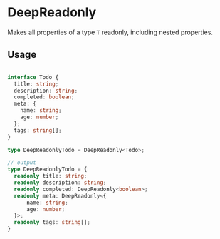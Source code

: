 # DeepReadonly<T>

Makes all properties of a type `T` readonly, including nested properties.

## Usage

```ts

interface Todo {
  title: string;
  description: string;
  completed: boolean;
  meta: {
    name: string;
    age: number; 
  };
  tags: string[];
}

type DeepReadonlyTodo = DeepReadonly<Todo>;

// output
type DeepReadonlyTodo = {
  readonly title: string;
  readonly description: string;
  readonly completed: DeepReadonly<boolean>;
  readonly meta: DeepReadonly<{
      name: string;
      age: number;
  }>;
  readonly tags: string[];
}
```
